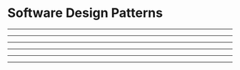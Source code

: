 <link rel="stylesheet" href="{{baseUrl}}/css/main.css">
<link rel="stylesheet" href="{{baseUrl}}/css/textbook.css">

<include src="../../common/header.md" />

<div class="website-content">

# Software Design Patterns

<panel header="**What are _Software Design Patterns_?** :one:" type="seamless" alt="definition">
  <include src="introduction/index.md" />
</panel>

<hr><!-- ------------------------------------------------------------------------------------------------------- -->


<panel header="**Format for documenting a design pattern** :one: %%-- Because design patterns document design solutions meant to be shared, they are usually documented in a certain format.%%" alt="format" type="seamless">
  <include src="format/index.md" />
</panel>

<hr><!-- ------------------------------------------------------------------------------------------------------- -->

<panel header="%%There are many design patterns. Given below are some better known ones.%%" alt="examples" type="seamless" expanded>

<Panel header="**_Singleton_ pattern** :one:" type="seamless">
  <include src="singleton/index.md#main" /><hr>
</Panel>
<Panel header="**_Façade_ pattern** :one:" type="seamless">
  <include src="facade/index.md" />
</Panel>

<Panel header="**_Command_ pattern** :one:" type="seamless">
  <include src="command/index.md" />
</Panel>

<Panel header="**_Mode-View-Controller_ pattern** :two:" type="seamless">
  <include src="mvc/index.md" />
</Panel>

<Panel header="**_Observer_ pattern** :two:" type="seamless">
  <include src="observer/index.md" />
</Panel>

<Panel header="**_Abstraction Occurrence_ pattern** :three:" type="seamless">
  <include src="abstraction-occurrence/index.md" />
</Panel>

</panel>

<hr><!-- ------------------------------------------------------------------------------------------------------- -->

<Panel header="**Case Study** :two: %%-- While we can learn each design pattern in isolation, in practice they are often applied in combination. Let us look at a case study that combines several design patterns.%%" alt="case study" type="seamless">
  <include src="case-study/index.md" />
</Panel>

<hr><!-- ------------------------------------------------------------------------------------------------------- -->

<panel header="**The origin of patterns** :zero: %%-- Patterns go beyond software design. In fact, they did not even originate in software design.%%" alt="origin" type="seamless">
  <include src="beyond/index.md" />
</panel>

<hr><!-- ------------------------------------------------------------------------------------------------------- -->

<panel header=":paperclip: Extras" type="seamless">

  <panel header=":bulb: Test your knowledge" type="seamless">
    <panel header="Q1a :one:" src="./examples/e1.md" minimized></panel>
    <panel header="Q1b :zero:" src="./examples/e2.md" minimized></panel>
    <panel header="Q1c :zero:" src="./examples/e3.md" minimized></panel><br/>
    <panel header="Q2a :one:" src="./examples/e4.md" minimized></panel>
    <panel header="Q2b :zero:" src="./examples/e5.md" minimized></panel>
  </panel>

</panel>

</div>
